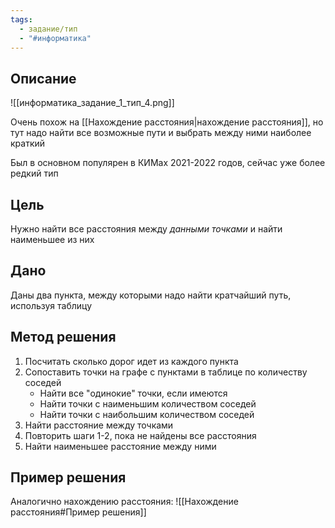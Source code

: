 ```yaml
---
tags:
  - задание/тип
  - "#информатика"
---
```

## Описание
 
![[информатика_задание_1_тип_4.png]]

Очень похож на [[Нахождение расстояния|нахождение расстояния]], но тут надо найти все возможные пути и выбрать между ними наиболее краткий

Был в основном популярен в КИМах 2021-2022 годов, сейчас уже более редкий тип

## Цель

Нужно найти все расстояния между *данными точками* и найти наименьшее из них

## Дано

Даны два пункта, между которыми надо найти кратчайший путь, используя таблицу

## Метод решения

1. Посчитать сколько дорог идет из каждого пункта
2. Сопоставить точки на графе с пунктами в таблице по количеству соседей
	- Найти все "одинокие" точки, если имеются
	- Найти точки с наименьшим количеством соседей
	- Найти точки с наибольшим количеством соседей
3. Найти расстояние между точками
4. Повторить шаги 1-2, пока не найдены все расстояния
5. Найти наименьшее расстояние между ними

## Пример решения

Аналогично нахождению расстояния:
![[Нахождение расстояния#Пример решения]]